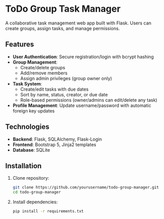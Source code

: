 # ToDo Group Task Manager  

A collaborative task management web app built with Flask. Users can create groups, assign tasks, and manage permissions.  

## Features  
- **User Authentication**: Secure registration/login with bcrypt hashing  
- **Group Management**:  
  - Create/delete groups  
  - Add/remove members  
  - Assign admin privileges (group owner only)  
- **Task System**:  
  - Create/edit tasks with due dates  
  - Sort by name, status, creator, or due date  
  - Role-based permissions (owner/admins can edit/delete any task)  
- **Profile Management**: Update username/password with automatic foreign key updates  

## Technologies  
- **Backend**: Flask, SQLAlchemy, Flask-Login  
- **Frontend**: Bootstrap 5, Jinja2 templates  
- **Database**: SQLite

## Installation  
1. Clone repository:
   ```bash
   git clone https://github.com/yourusername/todo-group-manager.git
   cd todo-group-manager
2. Install dependencies:  
   ```bash  
   pip install -r requirements.txt  